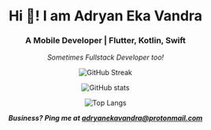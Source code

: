 <h1 align="center">Hi 👋!  I am Adryan Eka Vandra</h1>
<h3 align="center"> A Mobile Developer | Flutter, Kotlin, Swift</h3>
<p align="center"><i>Sometimes Fullstack Developer too!</i></p>

<div align="center">
  
![GitHub Streak](https://github-readme-streak-stats.herokuapp.com?user=adryanev&theme=synthwave&hide_border=true)

![GitHub stats](https://github-readme-stats.vercel.app/api?username=adryanev&show_icons=true&theme=synthwave&hide_border=true)

![Top Langs](https://github-readme-stats.vercel.app/api/top-langs/?username=adryanev&theme=synthwave&layout=compact&hide_border=true&count_private=true&show_icons=true)

  ***Business? Ping me at [adryanekavandra@protonmail.com](mailto:adryanekavandra@protonmail.com?subject=[Business]%20Hi!)***
</div>

